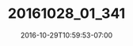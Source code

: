 ---
title: "20161028_01_341"
date: 2016-10-29T10:59:53-07:00
draft: false
location: California
img_url: https://d17enza3bfujl8.cloudfront.net/20161028_01_341.jpg
original_fn: ""
tags:
- California
- on-the-road

---
